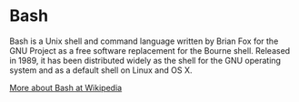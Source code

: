 # Bash  <i class="fa fa-apple"></i> <i class="fa fa-linux"></i>

Bash is a Unix shell and command language written by Brian Fox for the GNU
Project as a free software replacement for the Bourne shell. Released in 1989,
it has been distributed widely as the shell for the GNU operating system and as
a default shell on Linux and OS X.

[ More about Bash at Wikipedia ]( https://en.wikipedia.org/wiki/Bash_(Unix_shell) )
